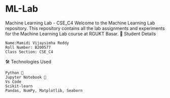 # ML-Lab
Machine Learning Lab - CSE_C4
Welcome to the Machine Learning Lab repository. This repository contains all the lab assignments and experiments for the Machine Learning Lab course at RGUKT Basar.
📌 Student Details

    Name:Mamidi Vijaysimha Reddy
    Roll Number: B200577
    Class Section: CSE_C4

🛠️ Technologies Used

    Python 🐍
    Jupyter Notebook 📓
    Vs Code
    Scikit-learn
    Pandas, NumPy, Matplotlib, Seaborn
